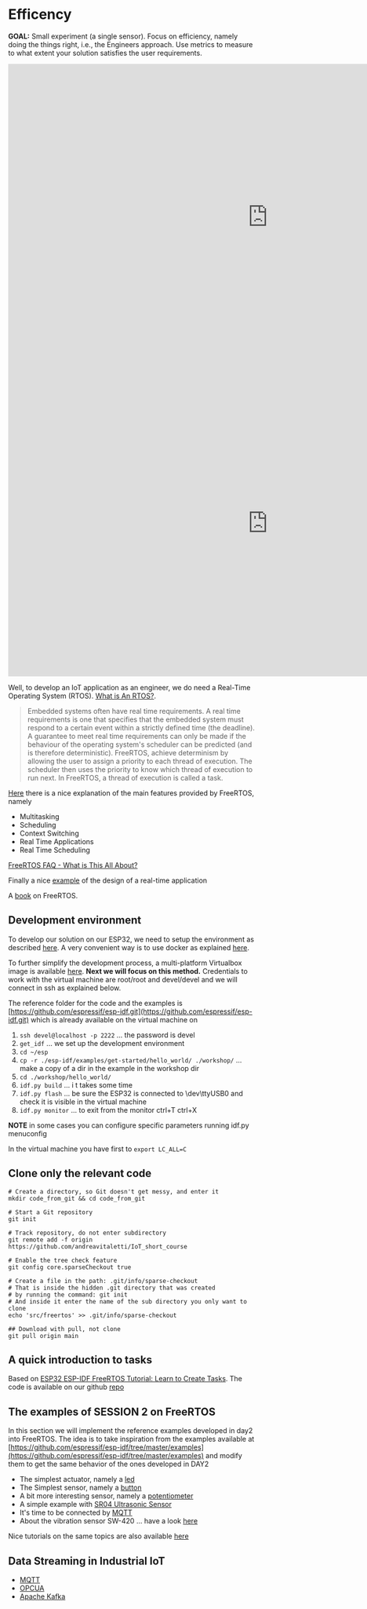 # Efficency

**GOAL:** Small experiment (a single sensor). Focus on efficiency, namely doing the things right, i.e., the Engineers approach. Use metrics to measure to what extent your solution satisfies the user requirements.

<iframe src="https://docs.google.com/presentation/d/e/2PACX-1vQWchkAoJjIzJ13YrlXxhlkcboKTzaVO7nHNC_VP3CjuncwgtcwoADPL27JrAzMtL2-kex8fq-Xfnvf/embed?start=false&loop=false&delayms=3000" frameborder="0" width="1058" height="624" allowfullscreen="true" mozallowfullscreen="true" webkitallowfullscreen="true"></iframe>

<iframe src="https://docs.google.com/presentation/d/e/2PACX-1vR7QxDDAOT5GEActKCZpcNNMpIbEgsB1RBF4B1CeCqJHplpN6Xf51P7MFy_i8_0KmzLAokr5RI0DNaE/embed?start=false&loop=false&delayms=3000" frameborder="0" width="1058" height="624" allowfullscreen="true" mozallowfullscreen="true" webkitallowfullscreen="true"></iframe>

Well, to develop an IoT application as an engineer, we do need a Real-Time Operating System (RTOS). [What is An RTOS?](https://www.freertos.org/about-RTOS.html). 

> Embedded systems often have real time requirements. A real time requirements is one that specifies that the embedded system must respond to a certain event within a strictly defined time (the deadline). A guarantee to meet real time requirements can only be made if the behaviour of the operating system's scheduler can be predicted (and is therefore deterministic). FreeRTOS, achieve determinism by allowing the user to assign a priority to each thread of execution. The scheduler then uses the priority to know which thread of execution to run next. In FreeRTOS, a thread of execution is called a task.

[Here](https://www.freertos.org/implementation/a00002.html) there is a nice explanation of the main features provided by FreeRTOS, namely 

* Multitasking
* Scheduling
* Context Switching
* Real Time Applications
* Real Time Scheduling

[FreeRTOS FAQ - What is This All About?](https://www.freertos.org/FAQWhat.html)

Finally a nice [example](https://www.freertos.org/tutorial/index.html) of the design of a real-time application 

A [book](https://freertos.org/Documentation/161204_Mastering_the_FreeRTOS_Real_Time_Kernel-A_Hands-On_Tutorial_Guide.pdf) on FreeRTOS.


## Development environment

To develop our solution on our ESP32, we need to setup the environment as described [here](https://docs.espressif.com/projects/esp-idf/en/latest/esp32/get-started/). A very convenient way is to use docker as explained [here](https://docs.espressif.com/projects/esp-idf/en/latest/esp32/api-guides/tools/idf-docker-image.html). 

To further simplify the development process, a multi-platform Virtualbox image is available [here](https://drive.google.com/file/d/1qxabmuQreTZzNscvmijvNzvl9Oa0GSGS/view?usp=drive_link). **Next we will focus on this method.** Credentials to work with the virtual machine are root/root and devel/devel and we will connect in ssh as explained below. 

The reference folder for the code and the examples is [https://github.com/espressif/esp-idf.git](https://github.com/espressif/esp-idf.git) which is already available on the virtual machine on 

1. ``` ssh devel@localhost -p 2222 ``` ... the password is devel
2. ``` get_idf ``` ... we set up the development environment
3. ``` cd ~/esp ```
4. ``` cp -r ./esp-idf/examples/get-started/hello_world/ ./workshop/ ``` ... make a copy of a dir in the example in the workshop dir 
5. ``` cd ./workshop/hello_world/ ```
6. ``` idf.py build ``` ... i t takes some time
7. ``` idf.py flash ``` ... be sure the ESP32 is connected to \dev\ttyUSB0 and check it is visible in the virtual machine
8. ``` idf.py monitor ``` ... to exit from the monitor ctrl+T ctrl+X

**NOTE** in some cases you can configure specific parameters running idf.py menuconfig

In the virtual machine you have first to 
``` export LC_ALL=C ```

## Clone only the relevant code 

```
# Create a directory, so Git doesn't get messy, and enter it
mkdir code_from_git && cd code_from_git

# Start a Git repository
git init

# Track repository, do not enter subdirectory
git remote add -f origin https://github.com/andreavitaletti/IoT_short_course

# Enable the tree check feature
git config core.sparseCheckout true

# Create a file in the path: .git/info/sparse-checkout
# That is inside the hidden .git directory that was created
# by running the command: git init
# And inside it enter the name of the sub directory you only want to clone
echo 'src/freertos' >> .git/info/sparse-checkout

## Download with pull, not clone
git pull origin main
```

## A quick introduction to tasks

Based on [ESP32 ESP-IDF FreeRTOS Tutorial: Learn to Create Tasks](https://esp32tutorials.com/esp32-esp-idf-freertos-tutorial-create-tasks/). The code is available on our github [repo](https://github.com/andreavitaletti/IoT_short_course/tree/main/src/freertos/task_tutorial)

## The examples of SESSION 2 on FreeRTOS

In this section we will implement the reference examples developed in day2 into FreeRTOS. The idea is to take inspiration from the examples available at [https://github.com/espressif/esp-idf/tree/master/examples](https://github.com/espressif/esp-idf/tree/master/examples) and modify them to get the same behavior of the ones developed in DAY2

* The simplest actuator, namely a [led](https://github.com/espressif/esp-idf/tree/master/examples/get-started/blink)
* The Simplest sensor, namely a [button](https://github.com/espressif/esp-idf/tree/master/examples/peripherals/gpio/generic_gpio)
* A bit more interesting sensor, namely a [potentiometer](https://github.com/espressif/esp-idf/tree/master/examples/peripherals/adc)
* A simple example with [SR04 Ultrasonic Sensor](https://github.com/espressif/esp-idf/tree/master/examples/peripherals/mcpwm/mcpwm_capture_hc_sr04)
* It's time to be connected by [MQTT](https://github.com/espressif/esp-idf/tree/master/examples/protocols/mqtt)
* About the vibration sensor SW-420 ... have a look [here](https://github.com/andreavitaletti/IoT_short_course/tree/main/src/freertos/mcpwm_capture_hc_sw420)

Nice tutorials on the same topics are also available [here](https://esp32tutorials.com/getting-started-tutorial-esp32-esp-idf/)

## Data Streaming in Industrial IoT

* [MQTT](https://mqtt.org/)
* [OPCUA](https://opcfoundation.org/about/opc-technologies/opc-ua/)
* [Apache Kafka](https://kafka.apache.org/)